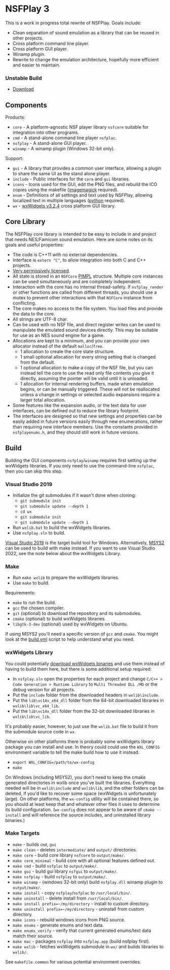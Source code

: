 # NSFPlay 3

This is a work in progress total rewrite of NSFPlay. Goals include:

* Clean separation of sound emulation as a library that can be reused in other projects.
* Cross platform command line player.
* Cross platform GUI player.
* Winamp plugin.
* Rewrite to change the emulation architecture, hopefully more efficient and easier to maintain.

### Unstable Build
  * [Download](https://nightly.link/bbbradsmith/nsfplay/workflows/build/nsfplay3)

## Components

Products:
* `core` - A platform-agnostic NSF player library `nsfcore` suitable for integration into other programs.
* `cmd` - A stand-alone command line player `nsfplac`.
* `nsfplay` - A stand-alone GUI player.
* `winamp` - A winamp plugin (Windows 32-bit only).

Support:
* `gui` - A library that provides a common user interface, allowing a plugin to share the same UI as the stand alone player.
* `include` - Public interfaces for the `core` and `gui` libraries.
* `icons` - Icons used for the GUI, edit the PNG files, and rebuild the ICO copies using the makefile ([imagemagick](https://imagemagick.org) required).
* `enum` - Definitions of all settings and text used by NSFPlay, allowing localized text in multiple languages ([python](https://www.python.org/) required).
* `wx` - [wxWidgets v3.2.4](https://github.com/wxWidgets/wxWidgets/tree/v3.2.4) cross platform GUI library.

## Core Library

The NSFPlay core library is intended to be easy to include in and project that needs NES/Famicom sound emulation. Here are some notes on its goals and useful properties:

* The code is C++11 with no external dependencies.
* Interface is `extern "C"`, to allow integration into both C and C++ projects.
* [Very permissively licensed](license.txt).
* All state is stored in an `NSFCore` [PIMPL](https://en.cppreference.com/w/cpp/language/pimpl) structure. Multiple core instances can be used simultaneously and are completely independent.
* Interaction with the core has no internal thread-safety. If `nsfplay_render` or other functions are called from different threads, you should use a mutex to prevent other interactions with that `NSFCore` instance from conflicting.
* The core makes no access to the file system. You load files and provide the data to the core.
* All strings are UTF-8 char.
* Can be used with no NSF file, and direct register writes can be used to manipulate the emulated sound devices directly. This may be suitable for use as an NES sound engine for a game.
* Allocations are kept to a minimum, and you can provide your own allocator instead of the default `malloc`/`free`.
  * 1 allocation to create the core state structure.
  * 1 small optional allocation for every string setting that is changed from the default.
  * 1 optional allocation to make a copy of the NSF file, but you can instead tell the core to use the read only file contents you give it directly, assuming the pointer will be valid until it is unloaded.
  * 1 allocation for internal rendering buffers, made when emulation begins, or can be manually triggered. These will not be reallocated unless a change in settings or selected audio expansions require a larger total allocation.
* Some features like the expansion audio, or the text data for user interfaces, can be defined out to reduce the library footprint.
* The interfaces are designed so that new settings and properties can be easily added in future versions easily through new enumerations, rather than requiring new interface members. Use the constants provided in `nsfplayenums.h`, and they should still work in future versions.

## Build

Building the GUI components `nsfplay`/`winamp` requires first setting up the wxWidgets libraries. If you only need to use the command-line `nsfplac`, then you can skip this step.

### Visual Studio 2019
  * Initialize the git submodules if it wasn't done when cloning:
    * `git submodule init`
    * `git submodule update --depth 1`
    * `cd wx`
    * `git submodule init`
    * `git submodule update --depth 1`
  * Run `wxlib.bat` to build the wxWidgets libraries.
  * Use `nsfplay.sln` to build.

[Visual Studio 2019](https://visualstudio.microsoft.com/vs/older-downloads/) is the target build tool for Windows. Alternatively, [MSYS2](https://www.msys2.org/) can be used to
build with make instead. If you want to use Visual Studio 2022, see the note below about the wxWidgets Library.

### Make

  * Run `make wxlib` to prepare the wxWidgets libraries.
  * Use `make` to build.

Requirements:
  * `make` to run the build.
  * `gcc` the chosen compiler.
  * `git` (optional) to download the repository and its submodules.
  * `cmake` (optional) to build wxWidgets libraries.
  * `libgtk-3-dev` (optional) used by wxWidgets on Ubuntu.

If using MSYS2 you'll need a specific version of `gcc` and `cmake`. You might look at the [build.yml](.github/workflows/build.yml) script to help understand what you need.

### wxWidgets Library

You could potentially [download wxWidgets binaries](https://www.wxwidgets.org/downloads/)
and use them instead of having to build them here,
but there is some additional setup required:
* In `nsfplay.sln` open the properties for each project and change `C/C++ > Code Generation > Runtime Library` to `Multi Threaded DLL /MD` or the debug version for all projects.
* Put the `include` folder from the downloaded headers in `wxlib\include`.
* Put the `lib\vc14x_x64_dll` folder from the 64-bit downloaded libraries in `wxlib\lib\vc_x64_lib`.
* Put the `lib\vc14x_dll` folder from the 32-bit downloaded libraries in `wxlib\lib\vc_lib`.

It's probably easier, however, to just use the `wxlib.bat` file to build it from the submodule source code in `wx`.

Otherwise on other platforms there is probably some wxWidgets library package you can install and use. In theory could could use the `WXL_CONFIG` environment variable to tell the make build how to use it instead.
  * `export WXL_CONFIG=/path/to/wx-config`
  * `make`

On Windows (including MSYS2), you don't need to keep the cmake generated directories in wxlib once you've built the libraries. Everything needed will be in `wxlib\include` and `wxlib\lib`, and the other folders can be deleted, if you'd like to recover some space (wxWidgets is unfortunately large). On other platforms, the `wx-config` utility will be contained there, so you should at least keep that and whatever other files it uses to determine its build configuration. (`wx-config` does not appear to be aware of `cmake --install` and will reference the source includes, and uninstalled library binaries.)

### Make Targets

* `make` - builds `cmd`, `gui`
* `make clean` - deletes `intermediate/` and `output/` directories.
* `make core` - build core library `nsfcore` to `output/make/`.
* `make core_minimal` - build core with all optional features defined out.
* `make cmd` - build `nsfplac` to `output/make/`.
* `make gui` - build gui library `nsfgui` to `output/make/`.
* `make nsfplay` - build `nsfplay` to `output/make/`.
* `make winamp` - (windows 32-bit only) build `nsfplay.dll` winamp plugin to `output/make/`.
* `make install` - copy `nsfplay`/`nsfplac` to `/usr/local/bin/`.
* `make uninstall` - delete install from `/usr/local/bin/`.
* `make install prefix=~/my/directory` - install to custom directory.
* `make uninstall prefix=~/my/directory` - uninstall from custom directory.
* `make icons` - rebuild windows icons from PNG source.
* `make enums` - generate enums and text data.
* `make enums_verify` - verify that current generated enums/text data match their source.
* `make mac` - packages `nsfplay` into `nsfplay.app` (build nsfplay first).
* `make wxlib` - fetches wxWidgets submodule in `wx/` and builds libraries to `wxlib/`.

See `makefile.common` for various potential environment overrides.
